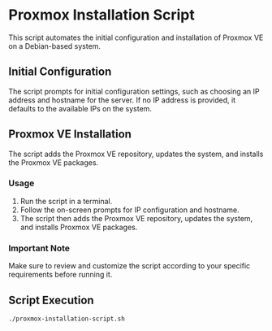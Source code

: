 # Proxmox Installation Script

This script automates the initial configuration and installation of Proxmox VE on a Debian-based system.

## Initial Configuration

The script prompts for initial configuration settings, such as choosing an IP address and hostname for the server. If no IP address is provided, it defaults to the available IPs on the system.

## Proxmox VE Installation

The script adds the Proxmox VE repository, updates the system, and installs the Proxmox VE packages.

### Usage

1. Run the script in a terminal.
2. Follow the on-screen prompts for IP configuration and hostname.
3. The script then adds the Proxmox VE repository, updates the system, and installs Proxmox VE packages.

### Important Note

Make sure to review and customize the script according to your specific requirements before running it.

## Script Execution

```bash
./proxmox-installation-script.sh

